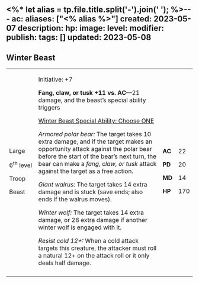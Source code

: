 <%* let alias = tp.file.title.split('-').join(' '); %>---
ac: 
aliases: ["<% alias %>"]
created: 2023-05-07
description: 
hp: 
image: 
level: 
modifier: 
publish: 
tags: []
updated: 2023-05-08
---

## Winter Beast

<table>
<colgroup>
<col style="width: 16%" />
<col style="width: 71%" />
<col style="width: 5%" />
<col style="width: 6%" />
</colgroup>
<tbody>
<tr class="odd">
<td><p>Large</p>
<p>6<sup>th</sup> level</p>
<p>Troop</p>
<p>Beast</p></td>
<td><p>Initiative: +7</p>
<p><strong>Fang, claw, or tusk +11 vs. AC</strong>—21 damage, and the
beast’s special ability triggers</p>
<p><u>Winter Beast Special Ability: Choose ONE</u></p>
<p><em>Armored polar bear:</em> The target takes 10 extra damage, and if
the target makes an opportunity attack against the polar bear before the
start of the bear’s next turn, the bear can make a <em>fang, claw, or
tusk</em> attack against the target as a free action.</p>
<p><em>Giant walrus:</em> The target takes 14 extra damage and is stuck
(save ends; also ends if the walrus moves).</p>
<p><em>Winter wolf:</em> The target takes 14 extra damage, or 28 extra
damage if another winter wolf is engaged with it.</p>
<p><em>Resist cold 12+:</em> When a cold attack targets this creature,
the attacker must roll a natural 12+ on the attack roll or it only deals
half damage.</p></td>
<td><p><strong>AC</strong></p>
<p><strong>PD</strong></p>
<p><strong>MD</strong></p>
<p><strong>HP</strong></p></td>
<td><p>22</p>
<p>20</p>
<p>14</p>
<p>170</p></td>
</tr>
<tr class="even">
<td></td>
<td></td>
<td></td>
<td></td>
</tr>
</tbody>
</table>
